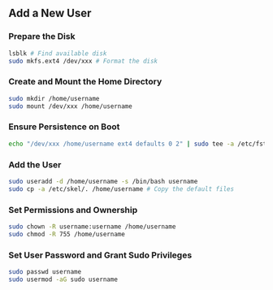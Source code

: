 ## Add a New User

### Prepare the Disk

```bash
lsblk # Find available disk
sudo mkfs.ext4 /dev/xxx # Format the disk
```

### Create and Mount the Home Directory

```bash
sudo mkdir /home/username
sudo mount /dev/xxx /home/username
```

### Ensure Persistence on Boot

```bash
echo "/dev/xxx /home/username ext4 defaults 0 2" | sudo tee -a /etc/fstab
```

### Add the User

```bash
sudo useradd -d /home/username -s /bin/bash username
sudo cp -a /etc/skel/. /home/username # Copy the default files
```

### Set Permissions and Ownership

```bash
sudo chown -R username:username /home/username
sudo chmod -R 755 /home/username
```

### Set User Password and Grant Sudo Privileges


```bash
sudo passwd username
sudo usermod -aG sudo username
```